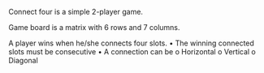 Connect four is a simple 2-player game.

Game board is a matrix with 6 rows and 7 columns. 

A player wins when he/she connects four slots.
• The winning connected slots must be consecutive
• A connection can be
o Horizontal
o Vertical
o Diagonal